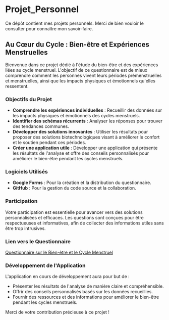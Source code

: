 # Projet_Personnel

Ce dépôt contient mes projets personnels. Merci de bien vouloir le consulter pour connaître mon savoir-faire.

## Au Cœur du Cycle : Bien-être et Expériences Menstruelles

Bienvenue dans ce projet dédié à l'étude du bien-être et des expériences liées au cycle menstruel. L'objectif de ce questionnaire est de mieux comprendre comment les personnes vivent leurs périodes prémenstruelles et menstruelles, ainsi que les impacts physiques et émotionnels qu'elles ressentent.

### Objectifs du Projet

- **Comprendre les expériences individuelles** : Recueillir des données sur les impacts physiques et émotionnels des cycles menstruels.
- **Identifier des schémas récurrents** : Analyser les réponses pour trouver des tendances communes.
- **Développer des solutions innovantes** : Utiliser les résultats pour proposer des solutions biotechnologiques visant à améliorer le confort et le soutien pendant ces périodes.
- **Créer une application utile** : Développer une application qui présente les résultats de l'analyse et offre des conseils personnalisés pour améliorer le bien-être pendant les cycles menstruels.

### Logiciels Utilisés

- **Google Forms** : Pour la création et la distribution du questionnaire.
- **GitHub** : Pour la gestion du code source et la collaboration.

### Participation

Votre participation est essentielle pour avancer vers des solutions personnalisées et efficaces. Les questions sont conçues pour être respectueuses et informatives, afin de collecter des informations utiles sans être trop intrusives.

### Lien vers le Questionnaire

[Questionnaire sur le Bien-être et le Cycle Menstruel](https://forms.gle/y6bnzair4KfjuLF77)

### Développement de l'Application

L'application en cours de développement aura pour but de :
- Présenter les résultats de l'analyse de manière claire et compréhensible.
- Offrir des conseils personnalisés basés sur les données recueillies.
- Fournir des ressources et des informations pour améliorer le bien-être pendant les cycles menstruels.

Merci de votre contribution précieuse à ce projet !

